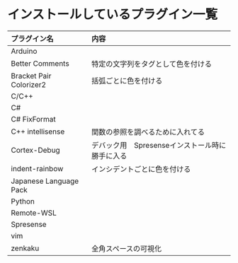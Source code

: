 # インストールしているプラグイン一覧<br>
| プラグイン名 | 内容 |
|:---                                        |:---                                 |
| Arduino            |  |
| Better Comments | 特定の文字列をタグとして色を付ける |
| Bracket Pair Colorizer2 | 括弧ごとに色を付ける |
| C/C++ | |
| C# | |
| C# FixFormat | |
| C++ intellisense | 関数の参照を調べるために入れてる |
| Cortex-Debug | デバック用　Spresenseインストール時に勝手に入る |
| indent-rainbow | インシデントごとに色を付ける |
| Japanese Language Pack ||
| Python | |
| Remote-WSL | |
| Spresense ||
| vim ||
| zenkaku| 全角スペースの可視化 |
